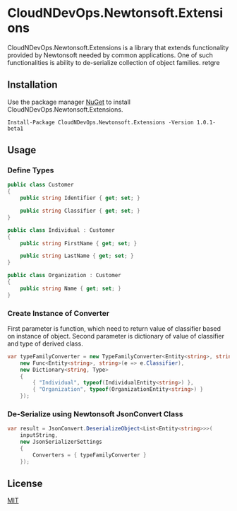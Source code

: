 # CloudNDevOps.Newtonsoft.Extensions

CloudNDevOps.Newtonsoft.Extensions is a library that extends functionality provided by Newtonsoft needed by common applications. One of such functionalities is ability to de-serialize collection of object families.
retgre
## Installation

Use the package manager [NuGet](https://www.nuget.org/) to install CloudNDevOps.Newtonsoft.Extensions.

```Package Manager Console
Install-Package CloudNDevOps.Newtonsoft.Extensions -Version 1.0.1-beta1
```

## Usage

### Define Types
``` C#
public class Customer
{
    public string Identifier { get; set; }

    public string Classifier { get; set; }
}

public class Individual : Customer
{
    public string FirstName { get; set; }

    public string LastName { get; set; }
}

public class Organization : Customer
{
    public string Name { get; set; }
}
```

### Create Instance of Converter
First parameter is function, which need to return value of classifier based on instance of object. Second parameter is dictionary of value of classifier and type of derived class.

```C#
var typeFamilyConverter = new TypeFamilyConverter<Entity<string>, string>(
    new Func<Entity<string>, string>(e => e.Classifier),
    new Dictionary<string, Type>
    {
        { "Individual", typeof(IndividualEntity<string>) },
        { "Organization", typeof(OrganizationEntity<string>) }
    });
```
### De-Serialize using Newtonsoft JsonConvert Class
```C#
var result = JsonConvert.DeserializeObject<List<Entity<string>>>(
    inputString,
    new JsonSerializerSettings
    {
        Converters = { typeFamilyConverter }
    });
```

## License
[MIT](https://choosealicense.com/licenses/mit/)
